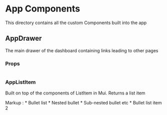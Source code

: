 # App Components
This directory contains all the custom Components built into the app

## AppDrawer
The main drawer of the dashboard containing links leading to other pages
### Props
``` open: Takes Boolean value indicating whether the drawers is open or not
```

### AppListItem
Built on top of the components of ListItem in Mui. Returns a list item
        
 Markup : * Bullet list
              * Nested bullet
                  * Sub-nested bullet etc
          * Bullet list item 2
        




